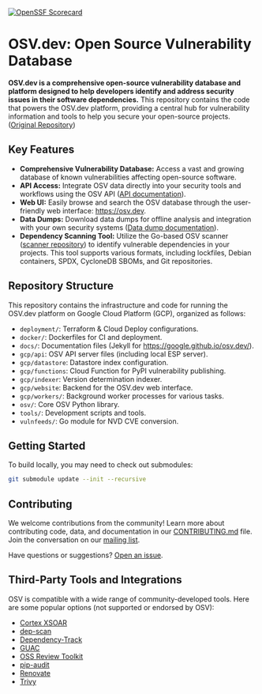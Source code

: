 [![OpenSSF Scorecard](https://api.securityscorecards.dev/projects/github.com/google/osv.dev/badge)](https://scorecard.dev/viewer/?uri=github.com/google/osv.dev)

# OSV.dev: Open Source Vulnerability Database

**OSV.dev is a comprehensive open-source vulnerability database and platform designed to help developers identify and address security issues in their software dependencies.**  This repository contains the code that powers the OSV.dev platform, providing a central hub for vulnerability information and tools to help you secure your open-source projects. ([Original Repository](https://github.com/google/osv.dev))

## Key Features

*   **Comprehensive Vulnerability Database:** Access a vast and growing database of known vulnerabilities affecting open-source software.
*   **API Access:** Integrate OSV data directly into your security tools and workflows using the OSV API ([API documentation](https://google.github.io/osv.dev/api/)).
*   **Web UI:** Easily browse and search the OSV database through the user-friendly web interface: <https://osv.dev>.
*   **Data Dumps:** Download data dumps for offline analysis and integration with your own security systems ([Data dump documentation](https://google.github.io/osv.dev/data/#data-dumps)).
*   **Dependency Scanning Tool:** Utilize the Go-based OSV scanner ([scanner repository](https://github.com/google/osv-scanner)) to identify vulnerable dependencies in your projects.  This tool supports various formats, including lockfiles, Debian containers, SPDX, CycloneDB SBOMs, and Git repositories.

## Repository Structure

This repository contains the infrastructure and code for running the OSV.dev platform on Google Cloud Platform (GCP), organized as follows:

*   `deployment/`: Terraform & Cloud Deploy configurations.
*   `docker/`: Dockerfiles for CI and deployment.
*   `docs/`: Documentation files (Jekyll for https://google.github.io/osv.dev/).
*   `gcp/api`: OSV API server files (including local ESP server).
*   `gcp/datastore`: Datastore index configuration.
*   `gcp/functions`: Cloud Function for PyPI vulnerability publishing.
*   `gcp/indexer`: Version determination indexer.
*   `gcp/website`: Backend for the OSV.dev web interface.
*   `gcp/workers/`: Background worker processes for various tasks.
*   `osv/`: Core OSV Python library.
*   `tools/`: Development scripts and tools.
*   `vulnfeeds/`: Go module for NVD CVE conversion.

## Getting Started

To build locally, you may need to check out submodules:

```bash
git submodule update --init --recursive
```

## Contributing

We welcome contributions from the community!  Learn more about contributing code, data, and documentation in our [CONTRIBUTING.md](CONTRIBUTING.md) file.  Join the conversation on our [mailing list](https://groups.google.com/g/osv-discuss).

Have questions or suggestions? [Open an issue](https://github.com/google/osv.dev/issues).

## Third-Party Tools and Integrations

OSV is compatible with a wide range of community-developed tools. Here are some popular options (not supported or endorsed by OSV):

*   [Cortex XSOAR](https://github.com/demisto/content)
*   [dep-scan](https://github.com/AppThreat/dep-scan)
*   [Dependency-Track](https://github.com/DependencyTrack/dependency-track)
*   [GUAC](https://github.com/guacsec/guac)
*   [OSS Review Toolkit](https://github.com/oss-review-toolkit/ort)
*   [pip-audit](https://github.com/pypa/pip-audit)
*   [Renovate](https://github.com/renovatebot/renovate)
*   [Trivy](https://github.com/aquasecurity/trivy)